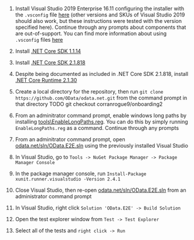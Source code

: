 1. Install Visual Studio 2019 Enterprise 16.11 configuring the installer with the `.vsconfig` file [here](./OData.E2E.vsconfig) (other versions and SKUs of Visual Studio 2019 should also work, but these instructions were tested with the version specified here). Continue through any prompts about components that are out-of-support. You can find more information about using `.vsconfig` files [here](https://docs.microsoft.com/en-us/visualstudio/install/import-export-installation-configurations?view=vs-2022)
2. Install [.NET Core SDK 1.1.14](https://dotnet.microsoft.com/download/dotnet/1.1)
3. Install [.NET Core SDK 2.1.818](https://dotnet.microsoft.com/download/dotnet/2.1)
4. Despite being documented as included in .NET Core SDK 2.1.818, install [.NET Core Runtime 2.1.30](https://dotnet.microsoft.com/download/dotnet/2.1)
5. Create a local directory for the repository, then run `git clone https://github.com/OData/odata.net.git` from the command prompt in that directory
TODO git checkout corranrogue9/onboarding2
7. From an adminitrator command prompt, enable windows long paths by installing [tools\EnableLongPaths.reg](../tools/EnableLongPaths.reg). You can do this by simply running `EnableLongPaths.reg` as a command. Continue through any prompts
8. From an adminitrator command prompt, open [odata.net/sln/OData.E2E.sln](OData.E2E.sln) using the previously installed Visual Studio
9. In Visual Studio, go to `Tools -> NuGet Package Manager -> Package Manager Console`
10. In the package manager console, run `Install-Package xunit.runner.visualstudio -Version 2.4.1`
11. Close Visual Studio, then re-open [odata.net/sln/OData.E2E.sln](OData.E2E.sln) from an administrator command prompt
12. In Visual Studio, right click `Solution 'OData.E2E' -> Build Solution`

13. Open the test explorer window from `Test -> Test Explorer`
14. Select all of the tests and `right click -> Run`
